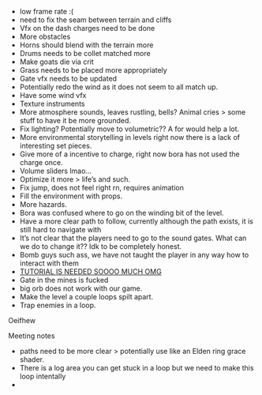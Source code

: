 - low frame rate :(
- need to fix the seam between terrain and cliffs
- Vfx on the dash charges need to be done
- More obstacles
- Horns should blend with the terrain more
- Drums needs to be collet matched more
- Make goats die via crit
- Grass needs to be placed more appropriately
- Gate vfx needs to be updated
- Potentially redo the wind as it does not seem to all match up.
- Have some wind vfx
- Texture instruments
- More atmosphere sounds, leaves rustling, bells? Animal cries > some stuff to have it be more grounded.
- Fix lighting? Potentially move to volumetric?? A for would help a lot.
- More environmental storytelling in levels right now there is a lack of interesting set pieces.
- Give more of a incentive to charge, right now bora has not used the charge once.
- Volume sliders lmao…
- Optimize it more > life’s and such.
- Fix jump, does not feel right rn, requires animation
- Fill the environment with props.
- More hazards.
- Bora was confused where to go on the winding bit of the level.
- Have a more clear path to follow, currently although the path exists, it is still hard to navigate with
- It’s not clear that the players need to go to the sound gates. What can we do to change it?? Idk to be completely honest.
- Bomb guys such ass, we have not taught the player in any way how to interact with them
- <u>TUTORIAL IS NEEDED SOOOO MUCH OMG</u>
- Gate in the mines is fucked
- big orb does not work with our game.
- Make the level a couple loops spilt apart.
- Trap enemies in a loop.



Oeifhew



Meeting notes
- paths need to be more clear > potentially use like an Elden ring grace shader.
- There is a log area you can get stuck in a loop but we need to make this loop intentally
- 






